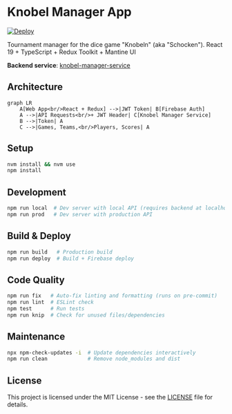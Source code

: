 # Knobel Manager App

[![Deploy](https://github.com/henok321/knobel-manager-app/actions/workflows/deploy.yml/badge.svg)](https://github.com/henok321/knobel-manager-app/actions/workflows/deploy.yml)

Tournament manager for the dice game "Knobeln" (aka "Schocken"). React 19 + TypeScript + Redux Toolkit + Mantine UI

**Backend service**: [knobel-manager-service](https://github.com/henok321/knobel-manager-service)

## Architecture

```mermaid
graph LR
    A[Web App<br/>React + Redux] -->|JWT Token| B[Firebase Auth]
    A -->|API Requests<br/>+ JWT Header| C[Knobel Manager Service]
    B -->|Token| A
    C -->|Games, Teams,<br/>Players, Scores| A
```

## Setup

```bash
nvm install && nvm use
npm install
```

## Development

```bash
npm run local  # Dev server with local API (requires backend at localhost:8080)
npm run prod   # Dev server with production API
```

## Build & Deploy

```bash
npm run build   # Production build
npm run deploy  # Build + Firebase deploy
```

## Code Quality

```bash
npm run fix   # Auto-fix linting and formatting (runs on pre-commit)
npm run lint  # ESLint check
npm test      # Run tests
npm run knip  # Check for unused files/dependencies
```

## Maintenance

```bash
npx npm-check-updates -i  # Update dependencies interactively
npm run clean             # Remove node_modules and dist
```

## License

This project is licensed under the MIT License - see the [LICENSE](LICENSE) file for details.
